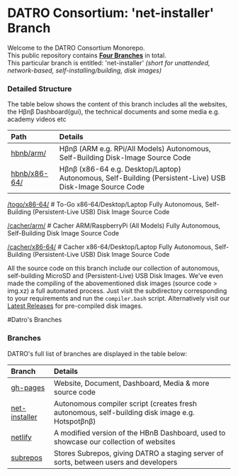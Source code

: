 # DATRO Consortium: 'net-installer' Branch 

Welcome to the DATRO Consortium Monorepo.  
This public repository contains **[Four Branches](#Branches)** in total.   
This particular branch is entitled: 'net-installer' *(short for unattended, network-based, self-installing/building, disk images)*  

### Detailed Structure
The table below shows the content of this branch includes all the websites, the Hβnβ Dashboard(gui), the technical documents and some media e.g. academy videos etc
   
| Path                      | Details                                                                             |
|:--------------------------|:------------------------------------------------------------------------------------|
|[hbnb/arm/](https://github.com/unclehowell/datro/tree/net-installer/hbnb/arm/ "Hotspotβnβ on ARM")  | Hβnβ (ARM e.g. RPi/All Models) Autonomous, Self-Building Disk-Image Source Code     |
|[hbnb/x86-64/](https://github.com/unclehowell/datro/tree/net-installer/hbnb/x86-64 "Hotspotβnβ on x86-64")  | Hβnβ (x86-64 e.g. Desktop/Laptop) Autonomous, Self-Building (Persistent-Live) USB Disk-Image Source Code  |

 
[/togo/x86-64/](https://github.com/unclehowell/datro/tree/net-installer/togo/x86-64 "To-Go USB on x86-64")      # To-Go x86-64/Desktop/Laptop Fully Autonomous, Self-Building (Persistent-Live USB) Disk Image Source Code

[/cacher/arm/](https://github.com/unclehowell/datro/tree/net-installer/cacher/arm "Cacher on ARM")      # Cacher ARM/RaspberryPi (All Models) Fully Autonomous, Self-Building Disk Image Source Code

[/cacher/x86-64/](https://github.com/unclehowell/datro/tree/net-installer/cacher/x86-64 "Cacher on x86-64")      # Cacher x86-64/Desktop/Laptop Fully Autonomous, Self-Building (Persistent-Live USB) Disk Image Source Code


All the source code on this branch include our collection of autonomous, self-building MicroSD and (Persistent-Live) USB Disk Images.
We've even made the compiling of the abovementioned disk images (source code > img.xz) a full automated process. 
Just visit the subdirectory corresponding to your requirements and run the `compiler.bash` script.
Alternatively visit our [Latest Releases](https://github.com/unclehowell/datro/releases/ "DATRO Net-Installer Latest Release") for pre-compiled disk images.

#Datro's Branches

### Branches

DATRO's full list of branches are displayed in the table below:

| Branch                    | Details                                                                             |
|:--------------------------|:------------------------------------------------------------------------------------|
|[gh-pages](https://github.com/unclehowell/datro/tree/gh-pages "gh-pages branch") | Website, Document, Dashboard, Media & more source code |
|[net-installer](https://github.com/unclehowell/datro/tree/net-installer "DATRO Net-Installer Branch") | Autonomous compiler script (creates fresh autonomous, self-building disk image e.g. Hotspotβnβ) |
|[netlify](https://github.com/unclehowell/datro/tree/netlify "DATRO Netlify Branch") | A modified version of the HBnB Dashboard, used to showcase our collection of websites |
|[subrepos](https://github.com/unclehowell/datro/tree/subrepos "DATRO SubRepos Branch") | Stores Subrepos, giving DATRO a staging server of sorts, between users and developers |
      
     
